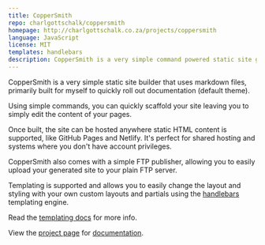 ```yaml
---
title: CopperSmith
repo: charlgottschalk/coppersmith
homepage: http://charlgottschalk.co.za/projects/coppersmith
language: JavaScript
license: MIT
templates: handlebars
description: CopperSmith is a very simple command powered static site generator that uses markdown files.
---
```


CopperSmith is a very simple static site builder that uses markdown files, primarily built for myself to quickly roll out documentation (default theme).

Using simple commands, you can quickly scaffold your site leaving you to simply edit the content of your pages.

Once built, the site can be hosted anywhere static HTML content is supported, like GitHub Pages and Netlify. It's perfect for shared hosting and systems where you don't have account privileges.

CopperSmith also comes with a simple FTP publisher, allowing you to easily upload your generated site to your plain FTP server.

Templating is supported and allows you to easily change the layout and styling with your own custom layouts and partials using the [handlebars](http://handlebarsjs.com/) templating engine.

Read the [templating docs](http://charlgottschalk.co.za/projects/coppersmith/docs/master/templates-setup) for more info.

View the [project page](http://charlgottschalk.co.za/projects/coppersmith) for [documentation](http://charlgottschalk.co.za/projects/coppersmith/docs).
